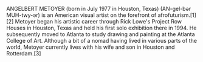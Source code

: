 ANGELBERT METOYER (born in July 1977 in Houston, Texas) (AN-gel-bər MUH-twy-ər) is an American visual artist on the forefront of afrofuturism.[1][2] Metoyer began his artistic career through Rick Lowe's Project Row Houses in Houston, Texas and held his first solo exhibition there in 1994. He subsequently moved to Atlanta to study drawing and painting at the Atlanta College of Art. Although a bit of a nomad having lived in various parts of the world, Metoyer currently lives with his wife and son in Houston and Rotterdam.[3]
